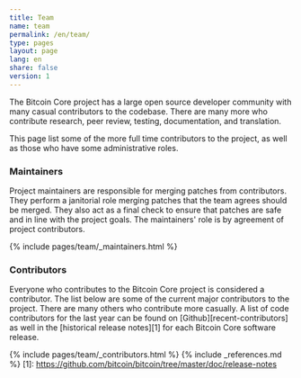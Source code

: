 ```yaml
---
title: Team
name: team
permalink: /en/team/
type: pages
layout: page
lang: en
share: false
version: 1
---
```

The Bitcoin Core project has a large open source developer community with many casual contributors to the codebase.
There are many more who contribute research, peer review, testing, documentation, and translation.

This page list some of the more full time contributors to the project, as well as those who have some administrative roles.

### Maintainers
      
Project maintainers are responsible for merging patches from contributors. They perform a janitorial role merging patches that the team agrees should be merged. They also act as a final check to ensure that patches are safe and in line with the project goals. The maintainers' role is by agreement of project contributors.  

{% include pages/team/_maintainers.html %}

### Contributors

Everyone who contributes to the Bitcoin Core project is considered a contributor. The list below are some of the current major contributors to the project. There are many others who contribute more casually. A list of code contributors for the last year can be found on [Github][recent-contributors] as well in the [historical release notes][1] for each Bitcoin Core software release.

{% include pages/team/_contributors.html %}
{% include _references.md %}
[1]: https://github.com/bitcoin/bitcoin/tree/master/doc/release-notes
